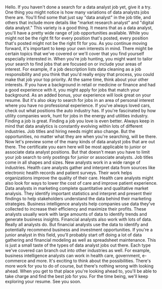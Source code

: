 
Hello. If you haven't done a search for a data analyst job yet, give it a try. One thing you might notice is how many variations of data analysts jobs there are. You'll find some that just say "data analyst" in the job title, and others that include more details like "market research analyst" and "digital data analyst." This variety is a good thing. It means that as a data analyst, you'll have a pretty wide range of job opportunities available. While you might not be the right fit for every position that's posted, every position that's posted might not be the right fit for you. As you continue moving forward, it's important to keep your own interests in mind. There might be certain topics that we've covered or we'll cover that you find yourself especially interested in. When you're job hunting, you might want to tailor your search to find jobs that are focused on or include your areas of interest. For example, if a job description lists data cleaning as a job responsibility and you think that you'd really enjoy that process, you could make that job your top priority. At the same time, think about your other interests. If you have a background in retail or medicine or finance and had a good experience with it, you might apply for jobs that match your background. As an added bonus, your experience will look great on your resume. But it's also okay to search for jobs in an area of personal interest where you have no professional experience. If you've always loved cars, check out what positions the auto industry has. If you're fascinated by how utility companies work, hunt for jobs in the energy and utilities industry. Finding a job is great. Finding a job you love is even better. Always keep in mind that data analytics is constantly evolving within lots of different industries. Job titles and hiring needs might also change. But the opportunities, no matter what they are when you're searching, will be there. Now let's preview some of the many kinds of data analyst jobs that are out there. The certificate you earn here will be most applicable to junior or associate data analyst positions. But that doesn't mean you have to limit your job search to only postings for junior or associate analysts. Job titles come in all shapes and sizes. New analysts work in a wide range of industries. Health care analysts gather and interpret data from sources like electronic health records and patient surveys. Their work helps organizations improve the quality of their care. Health care analysts might also look for ways to lower the cost of care and improve patient experience. Data analysts in marketing complete quantitative and qualitative market analysis. They identify important statistics and interpret and present their findings to help stakeholders understand the data behind their marketing strategies. Business intelligence analysts help companies use data they've collected to increase their efficiency and maximize their profits. These analysts usually work with large amounts of data to identify trends and generate business insights. Financial analysts also work with lots of data. Really all analysts do. But financial analysts use the data to identify and potentially recommend business and investment opportunities. If you're a junior analyst in this field, you'll probably start off doing a lot of data gathering and financial modeling as well as spreadsheet maintenance. This is just a small taste of the types of data analyst jobs out there. Each type we've covered can branch out into other industries as well. For example, business intelligence analysts can work in health care, government, e-commerce and more. It's exciting to think about the possibilities. There's more work for you to do of course, but there's nothing wrong with looking ahead. When you get to that place you're looking ahead to, you'll be able to take charge and find the best job for you. For the time being, we'll keep exploring your resume. See you soon.